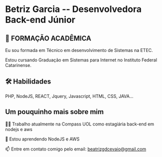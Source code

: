 

# Betriz Garcia -- Desenvolvedora Back-end Júnior
## 🧠 FORMAÇÃO ACADÊMICA

Eu sou formada em Técnico em desenvolvimento de Sistemas na ETEC.

Estou cursando Graduação em Sistemas para Internet no Instituto Federal Catarinense.

## 🛠 Habilidades
PHP, NodeJS, REACT, Jquery, Javascript, HTML, CSS, JAVA...

## Um pouquinho mais sobre mim
👩‍💻 Trabalho atualmente na Compass UOL como estagiária back-end em nodejs e aws

🧠 Estou aprendendo NodeJS e AWS

📫 Entre em contato comigo pelo email: beatrizgdcevaio@gmail.com


